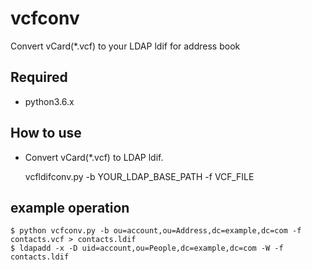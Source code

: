 vcfconv
==========

Convert vCard(*.vcf) to your LDAP ldif for address book

Required
--------

* python3.6.x

How to use
----------

* Convert vCard(*.vcf) to LDAP ldif.

	vcfldifconv.py -b YOUR_LDAP_BASE_PATH -f VCF_FILE

example operation
-----------------

	$ python vcfconv.py -b ou=account,ou=Address,dc=example,dc=com -f contacts.vcf > contacts.ldif
	$ ldapadd -x -D uid=account,ou=People,dc=example,dc=com -W -f contacts.ldif
